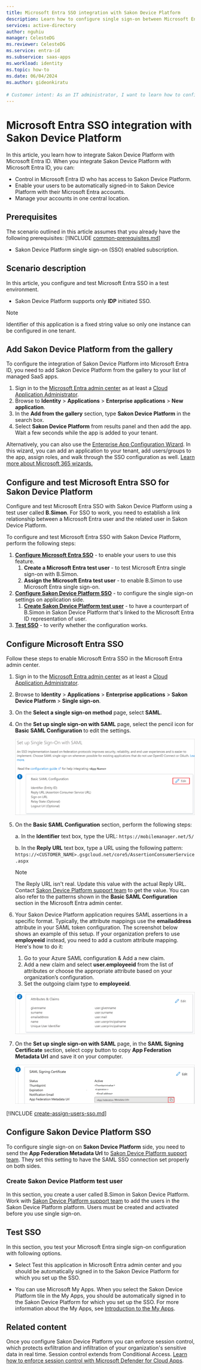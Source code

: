 ```yaml
---
title: Microsoft Entra SSO integration with Sakon Device Platform
description: Learn how to configure single sign-on between Microsoft Entra ID and Sakon Device Platform.
services: active-directory
author: nguhiu
manager: CelesteDG
ms.reviewer: CelesteDG
ms.service: entra-id
ms.subservice: saas-apps
ms.workload: identity
ms.topic: how-to
ms.date: 06/04/2024
ms.author: gideonkiratu

# Customer intent: As an IT administrator, I want to learn how to configure single sign-on between Microsoft Entra ID and Directory Services so that I can control who has access to Directory Services, enable automatic sign-in with Microsoft Entra accounts, and manage my accounts in one central location.
---
```


# Microsoft Entra SSO integration with Sakon Device Platform

In this article,  you learn how to integrate Sakon Device Platform with Microsoft Entra ID. When you integrate Sakon Device Platform with Microsoft Entra ID, you can:

* Control in Microsoft Entra ID who has access to Sakon Device Platform.
* Enable your users to be automatically signed-in to Sakon Device Platform with their Microsoft Entra accounts.
* Manage your accounts in one central location.

## Prerequisites
The scenario outlined in this article assumes that you already have the following prerequisites:
[!INCLUDE [common-prerequisites.md](~/identity/saas-apps/includes/common-prerequisites.md)]
* Sakon Device Platform single sign-on (SSO) enabled subscription.

## Scenario description

In this article,  you configure and test Microsoft Entra SSO in a test environment.

* Sakon Device Platform supports only **IDP** initiated SSO.

> [!NOTE]
> Identifier of this application is a fixed string value so only one instance can be configured in one tenant.

## Add Sakon Device Platform from the gallery

To configure the integration of Sakon Device Platform into Microsoft Entra ID, you need to add Sakon Device Platform from the gallery to your list of managed SaaS apps.

1. Sign in to the [Microsoft Entra admin center](https://entra.microsoft.com) as at least a [Cloud Application Administrator](~/identity/role-based-access-control/permissions-reference.md#cloud-application-administrator).
1. Browse to **Identity** > **Applications** > **Enterprise applications** > **New application**.
1. In the **Add from the gallery** section, type **Sakon Device Platform** in the search box.
1. Select **Sakon Device Platform** from results panel and then add the app. Wait a few seconds while the app is added to your tenant.

Alternatively, you can also use the [Enterprise App Configuration Wizard](https://portal.office.com/AdminPortal/home?Q=Docs#/azureadappintegration). In this wizard, you can add an application to your tenant, add users/groups to the app, assign roles, and walk through the SSO configuration as well. [Learn more about Microsoft 365 wizards.](/microsoft-365/admin/misc/azure-ad-setup-guides)

## Configure and test Microsoft Entra SSO for Sakon Device Platform

Configure and test Microsoft Entra SSO with Sakon Device Platform using a test user called **B.Simon**. For SSO to work, you need to establish a link relationship between a Microsoft Entra user and the related user in Sakon Device Platform.

To configure and test Microsoft Entra SSO with Sakon Device Platform, perform the following steps:

1. **[Configure Microsoft Entra SSO](#configure-microsoft-entra-sso)** - to enable your users to use this feature.
    1. **Create a Microsoft Entra test user** - to test Microsoft Entra single sign-on with B.Simon.
    1. **Assign the Microsoft Entra test user** - to enable B.Simon to use Microsoft Entra single sign-on.
1. **[Configure Sakon Device Platform SSO](#configure-sakon-device-platform-sso)** - to configure the single sign-on settings on application side.
    1. **[Create Sakon Device Platform test user](#create-sakon-device-platform-test-user)** - to have a counterpart of B.Simon in Sakon Device Platform that's linked to the Microsoft Entra ID representation of user.
1. **[Test SSO](#test-sso)** - to verify whether the configuration works.

## Configure Microsoft Entra SSO

Follow these steps to enable Microsoft Entra SSO in the Microsoft Entra admin center.

1. Sign in to the [Microsoft Entra admin center](https://entra.microsoft.com) as at least a [Cloud Application Administrator](~/identity/role-based-access-control/permissions-reference.md#cloud-application-administrator).
1. Browse to **Identity** > **Applications** > **Enterprise applications** > **Sakon Device Platform** > **Single sign-on**.
1. On the **Select a single sign-on method** page, select **SAML**.
1. On the **Set up single sign-on with SAML** page, select the pencil icon for **Basic SAML Configuration** to edit the settings.

   ![Screenshot shows how to edit Basic SAML Configuration.](common/edit-urls.png "Basic Configuration")

1. On the **Basic SAML Configuration** section, perform the following steps:

    a. In the **Identifier** text box, type the URL:
    `https://mobilemanager.net/5/`

    b. In the **Reply URL** text box, type a URL using the following pattern:
    `https://<CUSTOMER_NAME>.gsgcloud.net/core5/AssertionConsumerService.aspx`

	> [!NOTE]
	> The Reply URL isn't real. Update this value with the actual Reply URL. Contact [Sakon Device Platform support team](mailto:imsteam@sakon.com) to get the value. You can also refer to the patterns shown in the **Basic SAML Configuration** section in the Microsoft Entra admin center.

1. Your Sakon Device Platform application requires SAML assertions in a specific format. Typically, the attribute mappings use the **emailaddress** attribute in your SAML token configuration. The screenshot below shows an example of this setup. If your organization prefers to use **employeeid** instead, you need to add a custom attribute mapping. Here's how to do it:

    1.	Go to your Azure SAML configuration & Add a new claim.
    2.	Add a new claim and select **user.employeeid** from the list of attributes or choose the appropriate attribute based on your organization’s configuration.
    3.	Set the outgoing claim type to **employeeid**.

	![Screenshot shows the image of custom attribute mappings.](common/default-attributes.png "Image")

1. On the **Set up single sign-on with SAML** page, in the **SAML Signing Certificate** section, select copy button to copy **App Federation Metadata Url** and save it on your computer.

	![Screenshot shows the Certificate download link.](common/copy-metadataurl.png "Certificate")

[!INCLUDE [create-assign-users-sso.md](~/identity/saas-apps/includes/create-assign-users-sso.md)]

## Configure Sakon Device Platform SSO

To configure single sign-on on **Sakon Device Platform** side, you need to send the **App Federation Metadata Url** to [Sakon Device Platform support team](mailto:imsteam@sakon.com). They set this setting to have the SAML SSO connection set properly on both sides.

### Create Sakon Device Platform test user

In this section, you create a user called B.Simon in Sakon Device Platform. Work with [Sakon Device Platform support team](mailto:imsteam@sakon.com) to add the users in the Sakon Device Platform platform. Users must be created and activated before you use single sign-on.

## Test SSO 

In this section, you test your Microsoft Entra single sign-on configuration with following options.
 
* Select Test this application in Microsoft Entra admin center and you should be automatically signed in to the Sakon Device Platform for which you set up the SSO.
 
* You can use Microsoft My Apps. When you select the Sakon Device Platform tile in the My Apps, you should be automatically signed in to the Sakon Device Platform for which you set up the SSO. For more information about the My Apps, see [Introduction to the My Apps](
https://support.microsoft.com/account-billing/sign-in-and-start-apps-from-the-my-apps-portal-2f3b1bae-0e5a-4a86-a33e-876fbd2a4510
).

## Related content

Once you configure Sakon Device Platform you can enforce session control, which protects exfiltration and infiltration of your organization's sensitive data in real time. Session control extends from Conditional Access. [Learn how to enforce session control with Microsoft Defender for Cloud Apps](/cloud-app-security/proxy-deployment-any-app).